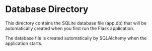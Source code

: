 # Database Directory

This directory contains the SQLite database file (app.db) that will be automatically created when you first run the Flask application.

The database file is created automatically by SQLAlchemy when the application starts.

